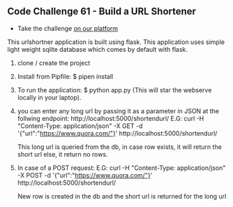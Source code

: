 ## Code Challenge 61 - Build a URL Shortener

* Take the challenge [on our platform](https://codechalleng.es/challenges/61)

This urlshortner application is built using flask. This application uses simple light weight sqlite database which comes by default with flask. 

1. clone / create the project

2. Install from Pipfile: $ pipen install 

3. To run the application: $ python app.py (This will star the webserve locally in your laptop). 

4. you can enter any long url by passing it as a parameter in JSON at the follwing endpoint: http://localhost:5000/shortendurl/
   E.G: curl -H "Content-Type: application/json" -X GET -d '{"url":"https://www.quora.com/"}' http://localhost:5000/shortendurl/

   This long url is queried from the db, in case row exists, it will return the short url else, it return no rows. 

5. In case of a POST request: 
   E.G: curl -H "Content-Type: application/json" -X POST -d '{"url":"https://www.quora.com/"}' http://localhost:5000/shortendurl/

   New row is created in the db and the short url is returned for the long url 


 
